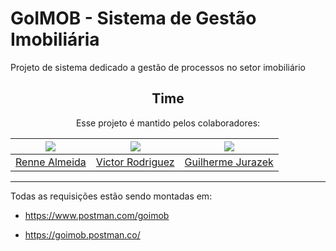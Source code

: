 # GoIMOB - Sistema de Gestão Imobiliária

Projeto de sistema dedicado a gestão de processos no setor imobiliário

<div align='center'>

## Time

Esse projeto é mantido pelos colaboradores:

| [![](https://github.com/rennealmeida)](https://github.com/rennealmeida) | [![](https://github.com/beept.png?size=150)](https://github.com/beept) | [![](https://github.com/guilherme-jurazek.png?size=150)](https://github.com/guilherme-jurazek) |
| :---------------------------------------------------------------------: | :--------------------------------------------------------------------: | :--------------------------------------------------------------------------------------------: |
|            [Renne Almeida](https://github.com/rennealmeida)             |              [Victor Rodriguez](https://github.com/beept)              |                   [Guilherme Jurazek](https://github.com/guilherme-jurazek)                    |

</div>


---

Todas as requisições estão sendo montadas em:

* https://www.postman.com/goimob

* https://goimob.postman.co/
